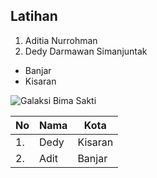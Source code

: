 ## Latihan 

1. Aditia Nurrohman
2. Dedy Darmawan Simanjuntak

- Banjar
- Kisaran

![Galaksi Bima Sakti](https://example.com/images/milky-way-galaxy.jpg)

|No | Nama |  Kota   |
|---|------|---------|
|1. | Dedy | Kisaran |
|2. | Adit | Banjar  |
